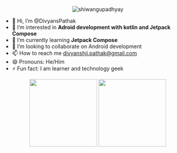 <p align="center">
  <img src="https://komarev.com/ghpvc/?username=DivyansPathak&label=Profile%20views&color=0e75b6&style=flat" alt="shiwangupadhyay" />
</p>

- 👋 Hi, I’m @DivyansPathak
- 👀 I’m interested in **Adroid development with kotlin and Jetpack Compose**
- 🌱 I’m currently learning **Jetpack Compose**
- 💞️ I’m looking to collaborate on Android development
- 📫 How to reach me divyanshji.pathak@gmail.com
- 😄 Pronouns: He/Him
- ⚡ Fun fact: I am learner and technology geek

<!---
DivyansPathak/DivyansPathak is a ✨ special ✨ repository because its `README.md` (this file) appears on your GitHub profile.
You can click the Preview link to take a look at your changes.
--->

<p align="center">
  <img src="https://github-readme-stats.vercel.app/api?username=DivyansPathak&show_icons=true&theme=tokyonight" height="180" />
  <img src="https://github-readme-streak-stats.herokuapp.com/?user=DivyansPathak&theme=tokyonight" height="180" />
</p>
    
    
